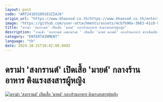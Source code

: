 ```yaml
---
layout: post
code: "ART24103109163ZIAJ6"
origin_url: "https://www.khaosod.co.th/https://www.khaosod.co.th/entertainment/news_9484219"
image: "https://github.com/user-attachments/assets/4cb7b90a-3663-41c0-9198-2a276642f9a4"
title: "ดราม่า 'สงกรานต์' เปิดเสื้อ 'มายด์' กลางร้านอาหาร ติงแรงสงสารผู้หญิง"
description: "งานเข้า 'สงกรานต์ เตชะณรงค์ ' เปิดเสื้อ 'มายด์ ณภศศิ' กลางร้านอาหาร ชาวเน็ตเสียงแตก ติงแรงสงสารผู้หญิง - ทำคอนเทนต์หักมุมไม่เหมาะสม?!"
category: "ENTERTAINMENT"
language: "th"
date: 2024-10-31T10:42:09.049Z
---
```


# ดราม่า 'สงกรานต์' เปิดเสื้อ 'มายด์' กลางร้านอาหาร ติงแรงสงสารผู้หญิง

[![ดราม่า 'สงกรานต์' เปิดเสื้อ 'มายด์' กลางร้านอาหาร ติงแรงสงสารผู้หญิง](https://www.khaosod.co.th/wpapp/uploads/2024/10/songkarnmind311067-13.jpg "ดราม่า 'สงกรานต์' เปิดเสื้อ 'มายด์' กลางร้านอาหาร ติงแรงสงสารผู้หญิง")](https://www.khaosod.co.th/wpapp/uploads/2024/10/songkarnmind311067-13.jpg)